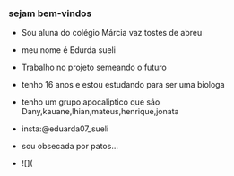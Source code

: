 ### sejam bem-vindos 

- Sou aluna do colégio Márcia vaz tostes de abreu 

- meu nome é Edurda sueli 

- Trabalho no projeto semeando o futuro 

- tenho 16 anos e 
estou estudando para ser uma biologa 

- tenho um grupo apocaliptico que são Dany,kauane,lhian,mateus,henrique,jonata 

- insta:@eduarda07_sueli 

- sou obsecada por patos...

- ![](
